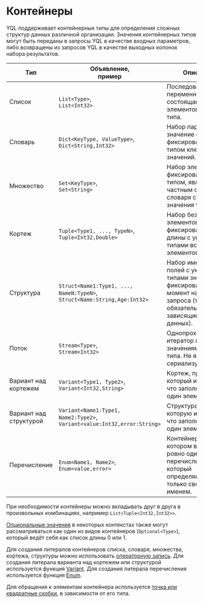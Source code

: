 # Контейнеры

YQL поддерживает контейнерные типы для определения сложных структур данных различной организации.
Значения контейнерных типов могут быть переданы в запросы YQL в качестве входных параметров, либо возвращены из запросов YQL в качестве выходных колонок набора результатов.

| Тип | Объявление,<br/>пример | Описание |
| ------------ | ---------------- | ------------- |
| Список | `List<Type>`,<br/>`List<Int32>` | Последовательность переменной длины, состоящая из элементов одного типа.|
| Словарь | `Dict<KeyType, ValueType>`,<br/>`Dict<String,Int32>` | Набор пар ключ—значение с фиксированным типом ключей и значений. |
| Множество | `Set<KeyType>`,<br/>`Set<String>` | Набор элементов с фиксированным типом, является частным случаем словаря с типом значения `Void`. |
| Кортеж | `Tuple<Type1, ..., TypeN>`,<br/>`Tuple<Int32,Double>` | Набор безымянных элементов фиксированной длины с указанными типами всех элементов. |
| Структура | `Struct<Name1:Type1, ..., NameN:TypeN>`,<br/> `Struct<Name:String,Age:Int32>` | Набор именованных полей с указанными типами значений, фиксированный на момент начала запроса (то есть обязательно не зависящий от данных). |
| Поток | `Stream<Type>`,<br/> `Stream<Int32>` | Однопроходной итератор по значениям одного типа. Не является сериализуемым. |
| Вариант над кортежем | `Variant<Type1, Type2>`,<br/> `Variant<Int32,String>` | Кортеж, про который известно, что заполнен ровно один элемент. |
| Вариант над структурой | `Variant<Name1:Type1, Name2:Type2>`,<br/>`Variant<value:Int32,error:String>` | Структура, про которую известно, что заполнен ровно один элемент. |
| Перечисление | `Enum<Name1, Name2>`,<br/>`Enum<value,error>` | Контейнер, в котором выбран ровно один элемент перечисления, который определяется только своим именем. |

При необходимости контейнеры можно вкладывать друг в друга в произвольных комбинациях, например `List<Tuple<Int32,Int32>>`.

[Опциональные значения](optional.md) в некоторых контекстах также могут рассматриваться как один из видов контейнеров (`Optional<Type>`), который ведёт себя как список длины 0 или 1.

Для создания литералов контейнеров списка, словаря, множества, кортежа, структуры можно использовать [операторную запись](../builtins/basic.md#containerliteral).
Для создания литерала варианта над кортежем или структурой используется функция [Variant](../builtins/basic.md#variant).
Для создания литерала перечисления используется функция [Enum](../builtins/basic.md#enum).

Для обращения к элементам контейнера используется [точка или квадратные скобки](../syntax/expressions.md#items-access), в зависимости от его типа.
